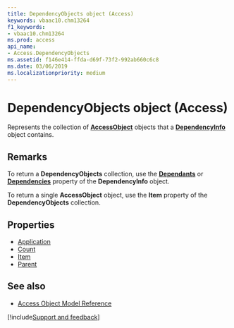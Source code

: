 ```yaml
---
title: DependencyObjects object (Access)
keywords: vbaac10.chm13264
f1_keywords:
- vbaac10.chm13264
ms.prod: access
api_name:
- Access.DependencyObjects
ms.assetid: f146e414-ffda-d69f-73f2-992ab660c6c8
ms.date: 03/06/2019
ms.localizationpriority: medium
---
```



# DependencyObjects object (Access)

Represents the collection of **[AccessObject](Access.AccessObject.md)** objects that a **[DependencyInfo](Access.DependencyInfo.md)** object contains.


## Remarks

To return a **DependencyObjects** collection, use the **[Dependants](Access.DependencyInfo.Dependants.md)** or **[Dependencies](Access.DependencyInfo.Dependencies.md)** property of the **DependencyInfo** object.

To return a single **AccessObject** object, use the **Item** property of the **DependencyObjects** collection.


## Properties

- [Application](Access.DependencyObjects.Application.md)
- [Count](Access.DependencyObjects.Count.md)
- [Item](Access.DependencyObjects.Item.md)
- [Parent](Access.DependencyObjects.Parent.md)

## See also

- [Access Object Model Reference](overview/Access/object-model.md)



[!include[Support and feedback](~/includes/feedback-boilerplate.md)]